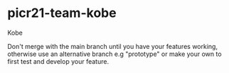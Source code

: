 # picr21-team-kobe
Kobe

Don't merge with the main branch until you have your features working, otherwise use an alternative branch e.g "prototype" or make your own to first test and develop your feature.
